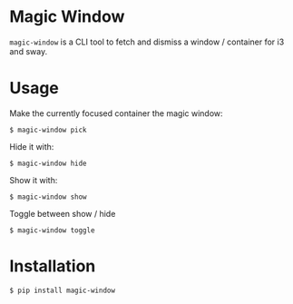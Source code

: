 # Magic Window
`magic-window` is a CLI tool to fetch and dismiss a window / container for i3 and sway.

# Usage
Make the currently focused container the magic window:
```
$ magic-window pick
```
Hide it with:
```
$ magic-window hide
```
Show it with:
```
$ magic-window show
```
Toggle between show / hide
```
$ magic-window toggle
```

# Installation
```
$ pip install magic-window
```